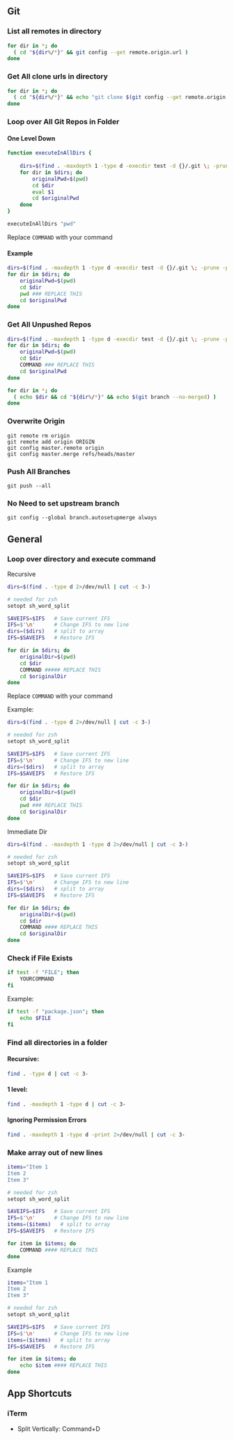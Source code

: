## Git
### List all remotes in directory
```bash
for dir in *; do
  ( cd "${dir%/*}" && git config --get remote.origin.url )
done
```

### Get All clone urls in directory
```bash
for dir in *; do
  ( cd "${dir%/*}" && echo "git clone $(git config --get remote.origin.url)" )
done
```

### Loop over All Git Repos in Folder

#### One Level Down
```bash
function executeInAllDirs {
    
	dirs=$(find . -maxdepth 1 -type d -execdir test -d {}/.git \; -prune -print 2>/dev/null)
	for dir in $dirs; do
		originalPwd=$(pwd)
		cd $dir
		eval $1
		cd $originalPwd
	done
}

executeInAllDirs "pwd"


```
Replace `COMMAND` with your command

#### Example
```bash
dirs=$(find . -maxdepth 1 -type d -execdir test -d {}/.git \; -prune -print 2>/dev/null)
for dir in $dirs; do
	originalPwd=$(pwd)
	cd $dir
	pwd ### REPLACE THIS
	cd $originalPwd
done
```

### Get All Unpushed Repos
```bash
dirs=$(find . -maxdepth 1 -type d -execdir test -d {}/.git \; -prune -print 2>/dev/null)
for dir in $dirs; do
	originalPwd=$(pwd)
	cd $dir
	COMMAND ### REPLACE THIS
	cd $originalPwd
done
```
```bash
for dir in *; do
  ( echo $dir && cd "${dir%/*}" && echo $(git branch --no-merged) )
done
```

### Overwrite Origin
```
git remote rm origin
git remote add origin ORIGIN
git config master.remote origin
git config master.merge refs/heads/master
```

### Push All Branches
```
git push --all
```

### No Need to set upstream branch
```
git config --global branch.autosetupmerge always
```

## General
### Loop over directory and execute command
Recursive
```bash
dirs=$(find . -type d 2>/dev/null | cut -c 3-)

# needed for zsh
setopt sh_word_split

SAVEIFS=$IFS   # Save current IFS
IFS=$'\n'      # Change IFS to new line
dirs=($dirs)   # split to array
IFS=$SAVEIFS   # Restore IFS

for dir in $dirs; do
	originalDir=$(pwd)
	cd $dir
	COMMAND ##### REPLACE THIS
	cd $originalDir
done
```

Replace `COMMAND` with your command

Example:
```bash
dirs=$(find . -type d 2>/dev/null | cut -c 3-)

# needed for zsh
setopt sh_word_split

SAVEIFS=$IFS   # Save current IFS
IFS=$'\n'      # Change IFS to new line
dirs=($dirs)   # split to array
IFS=$SAVEIFS   # Restore IFS

for dir in $dirs; do
	originalDir=$(pwd)
	cd $dir
	pwd ### REPLACE THIS
	cd $originalDir
done
```

Immediate Dir
```bash
dirs=$(find . -maxdepth 1 -type d 2>/dev/null | cut -c 3-)

# needed for zsh
setopt sh_word_split

SAVEIFS=$IFS   # Save current IFS
IFS=$'\n'      # Change IFS to new line
dirs=($dirs)   # split to array
IFS=$SAVEIFS   # Restore IFS

for dir in $dirs; do
	originalDir=$(pwd)
	cd $dir
	COMMAND #### REPLACE THIS
	cd $originalDir
done
```

### Check if File Exists
```bash
if test -f "FILE"; then
    YOURCOMMAND
fi
```

Example:
```bash
if test -f "package.json"; then
    echo $FILE
fi
```

### Find all directories in a folder
#### Recursive:
```bash
find . -type d | cut -c 3-
```

#### 1 level:
```bash
find . -maxdepth 1 -type d | cut -c 3-
```

#### Ignoring Permission Errors
```bash
find . -maxdepth 1 -type d -print 2>/dev/null | cut -c 3-
```

### Make array out of new lines
```bash
items="Item 1
Item 2
Item 3"

# needed for zsh
setopt sh_word_split

SAVEIFS=$IFS   # Save current IFS
IFS=$'\n'      # Change IFS to new line
items=($items)   # split to array
IFS=$SAVEIFS   # Restore IFS

for item in $items; do
	COMMAND #### REPLACE THIS
done
```

Example
```bash
items="Item 1
Item 2
Item 3"

# needed for zsh
setopt sh_word_split

SAVEIFS=$IFS   # Save current IFS
IFS=$'\n'      # Change IFS to new line
items=($items)   # split to array
IFS=$SAVEIFS   # Restore IFS

for item in $items; do
	echo $item #### REPLACE THIS
done
```

## App Shortcuts
### iTerm
- Split Vertically: Command+D
<!--stackedit_data:
eyJoaXN0b3J5IjpbLTUxMTkyMDk5MSwxMzI3NTM0MTIzLDE4OT
M4ODc5MDQsLTE3MjAyMTA2MzEsLTU1NzI5NzIwNSwtNTMzNzI3
MDU3LC0xNzM3MDMyNjg4LDk1ODc3NjgzOCwxMzExNDMyNDY1XX
0=
-->